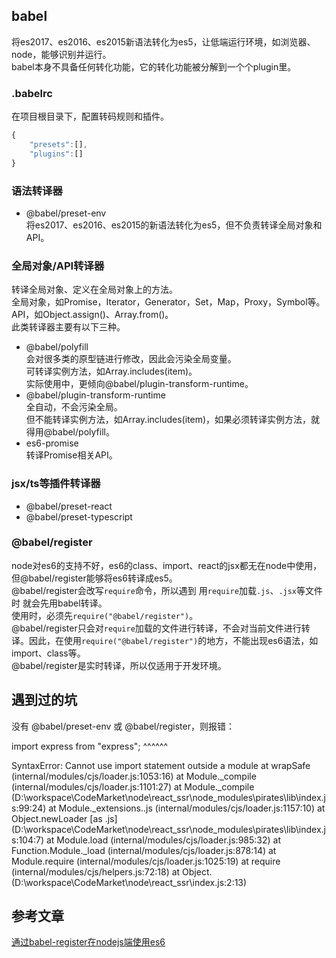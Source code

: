 
## babel
将es2017、es2016、es2015新语法转化为es5，让低端运行环境，如浏览器、node，能够识别并运行。<br>
babel本身不具备任何转化功能，它的转化功能被分解到一个个plugin里。
### .babelrc
在项目根目录下，配置转码规则和插件。
```javascript
{
    "presets":[],
    "plugins":[]
}
```
### 语法转译器
* @babel/preset-env<br>
将es2017、es2016、es2015的新语法转化为es5，但不负责转译全局对象和API。
### 全局对象/API转译器
转译全局对象、定义在全局对象上的方法。<br>
全局对象，如Promise，Iterator，Generator，Set，Map，Proxy，Symbol等。<br>
API，如Object.assign()、Array.from()。<br>
此类转译器主要有以下三种。<br>
* @babel/polyfill<br>
会对很多类的原型链进行修改，因此会污染全局变量。<br>
可转译实例方法，如Array.includes(item)。<br>
实际使用中，更倾向@babel/plugin-transform-runtime。<br>
* @babel/plugin-transform-runtime<br>
全自动，不会污染全局。<br>
但不能转译实例方法，如Array.includes(item)，如果必须转译实例方法，就得用@babel/polyfill。<br>
* es6-promise<br>
转译Promise相关API。<br>
### jsx/ts等插件转译器
* @babel/preset-react
* @babel/preset-typescript


### @babel/register
node对es6的支持不好，es6的class、import、react的jsx都无在node中使用，但@babel/register能够将es6转译成es5。<br>
@babel/register会改写`require`命令，所以遇到 用`require`加载`.js`、`.jsx`等文件时 就会先用babel转译。<br>
使用时，必须先`require("@babel/register")`。<br>
@babel/register只会对`require`加载的文件进行转译，不会对当前文件进行转译。因此，在使用`require("@babel/register")`的地方，不能出现es6语法，如import、class等。<br>
@babel/register是实时转译，所以仅适用于开发环境。<br>

## 遇到过的坑
没有 @babel/preset-env 或 @babel/register，则报错：

import express from "express";
^^^^^^

SyntaxError: Cannot use import statement outside a module
    at wrapSafe (internal/modules/cjs/loader.js:1053:16)
    at Module._compile (internal/modules/cjs/loader.js:1101:27)
    at Module._compile (D:\workspace\CodeMarket\node\react_ssr\node_modules\pirates\lib\index.js:99:24)
    at Module._extensions..js (internal/modules/cjs/loader.js:1157:10)
    at Object.newLoader [as .js] (D:\workspace\CodeMarket\node\react_ssr\node_modules\pirates\lib\index.js:104:7)
    at Module.load (internal/modules/cjs/loader.js:985:32)
    at Function.Module._load (internal/modules/cjs/loader.js:878:14)
    at Module.require (internal/modules/cjs/loader.js:1025:19)
    at require (internal/modules/cjs/helpers.js:72:18)
    at Object.<anonymous> (D:\workspace\CodeMarket\node\react_ssr\index.js:2:13)

## 参考文章
[通过babel-register在nodejs端使用es6](https://blog.csdn.net/shidaping/article/details/71403374?utm_medium=distribute.pc_relevant_t0.none-task-blog-BlogCommendFromMachineLearnPai2-1.channel_param&depth_1-utm_source=distribute.pc_relevant_t0.none-task-blog-BlogCommendFromMachineLearnPai2-1.channel_param)